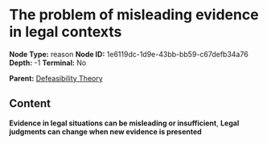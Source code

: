 # The problem of misleading evidence in legal contexts

**Node Type:** reason
**Node ID:** 1e6119dc-1d9e-43bb-bb59-c67defb34a76
**Depth:** -1
**Terminal:** No

**Parent:** [Defeasibility Theory](defeasibility-theory.md)

## Content

**Evidence in legal situations can be misleading or insufficient**, **Legal judgments can change when new evidence is presented**
